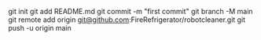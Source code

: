 git init
git add README.md
git commit -m "first commit"
git branch -M main
git remote add origin git@github.com:FireRefrigerator/robotcleaner.git
git push -u origin main
